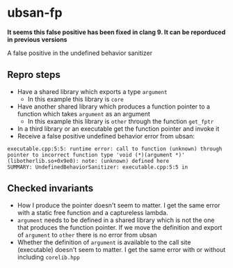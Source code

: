 
# ubsan-fp

**It seems this false positive has been fixed in clang 9. It can be reporduced in previous versions**

A false positive in the undefined behavior sanitizer

## Repro steps

* Have a shared library which exports a type `argument`
    * In this example this library is `core`
* Have another shared library which produces a function pointer to a function which takes `argument` as an argument
	* In this example this library is `other` through the function `get_fptr`
* In a third library or an executable get the function pointer and invoke it
* Receive a false positive undefined behavior error from ubsan:

```
executable.cpp:5:5: runtime error: call to function (unknown) through pointer to incorrect function type 'void (*)(argument *)'
(libotherlib.so+0x9e0): note: (unknown) defined here
SUMMARY: UndefinedBehaviorSanitizer: executable.cpp:5:5 in
```

## Checked invariants

* How I produce the pointer doesn't seem to matter. I get the same error with a static free function and a captureless lambda.
* `argument` needs to be defined in a shared library which is not the one that produces the function pointer. If we move the definition and export of `argument` to `other` there is no error from ubsan
* Whether the definition of `argument` is available to the call site (executable) doesn't seem to matter. I get the same error with or without including `corelib.hpp`
